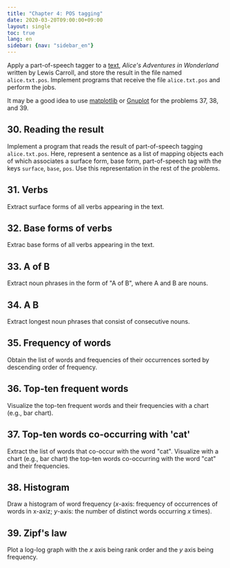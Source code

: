 ```yaml
---
title: "Chapter 4: POS tagging"
date: 2020-03-20T09:00:00+09:00
layout: single
toc: true
lang: en
sidebar: {nav: "sidebar_en"}
---
```


Apply a part-of-speech tagger to a [text](alice.txt), *Alice's Adventures in Wonderland* written by Lewis Carroll, and store the result in the file named `alice.txt.pos`.
Implement programs that receive the file `alice.txt.pos` and perform the jobs.

It may be a good idea to use [matplotlib](http://matplotlib.org/) or [Gnuplot](http://www.gnuplot.info/) for the problems 37, 38, and 39.

## 30. Reading the result
Implement a program that reads the result of part-of-speech tagging `alice.txt.pos`.
Here, represent a sentence as a list of mapping objects each of which associates a surface form, base form, part-of-speech tag with the keys `surface`, `base`, `pos`.
Use this representation in the rest of the problems.

## 31. Verbs
Extract surface forms of all verbs appearing in the text.

## 32. Base forms of verbs
Extrac base forms of all verbs appearing in the text.

## 33. A of B
Extract noun phrases in the form of "A of B", where A and B are nouns.

## 34. A B
Extract longest noun phrases that consist of consecutive nouns.

## 35. Frequency of words
Obtain the list of words and frequencies of their occurrences sorted by descending order of frequency.

## 36. Top-ten frequent words
Visualize the top-ten frequent words and their frequencies with a chart (e.g., bar chart).

## 37. Top-ten words co-occurring with 'cat'
Extract the list of words that co-occur with the word "cat". Visualize with a chart (e.g., bar chart) the top-ten words co-occurring with the word "cat" and their frequencies.

## 38. Histogram
Draw a histogram of word frequency ($x$-axis: frequency of occurrences of words in x-axiz; $y$-axis: the number of distinct words occurring $x$ times).

## 39. Zipf's law
Plot a log-log graph with the $x$ axis being rank order and the $y$ axis being frequency.
